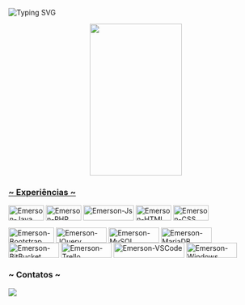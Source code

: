 <!--Title @emerdesenv-->
![Typing SVG](https://readme-typing-svg.herokuapp.com/?color=00b3ff&size=35&center=true&vCenter=true&width=1000&lines=Prazer👋;Sou+Emerson+Amancio;Analista+de+Sistemas+Pleno;e+Estudante+de+UX/UI;Bem+vindo+ao+meu+perfil!) 

<div align="center">

  <a href="https://github.com/emerdesenv">
  <img width=60%" height="300px" src="https://github-readme-stats.vercel.app/api/top-langs/?username=emerdesenv&layout=compact&hide_border=true&title_name=teste&title_color=ffffff&text_color=ffffff&bg_color=0d1117" />

</div>

<h3> ~ Experiências ~ </h3>

  <a href="https://github.com/emerdesenv/" target="_blank"><img align="center" alt="Emerson-Java" height="30" width="70" src="https://img.shields.io/badge/Java-ED8B00?style=for-the-badge&logo=java&logoColor=white"></a>
  <a href="https://github.com/emerdesenv/" target="_blank"><img align="center" alt="Emerson-PHP" height="30" width="70" src="https://img.shields.io/badge/PHP-777BB4?style=for-the-badge&logo=php&logoColor=white"></a>
  <a href="https://github.com/emerdesenv/" target="_blank"><img align="center" alt="Emerson-Js" height="30" width="100" href="#" src="https://img.shields.io/badge/JavaScript-323330?style=for-the-badge&logo=javascript&logoColor=F7DF1E"></a>
  <a href="https://github.com/emerdesenv/" target="_blank"><img align="center" alt="Emerson-HTML" height="30" width="70" src="https://img.shields.io/badge/HTML5-E34F26?style=for-the-badge&logo=html5&logoColor=white"></a>
  <a href="https://github.com/emerdesenv/" target="_blank"><img align="center" alt="Emerson-CSS" height="30" width="70" src="https://img.shields.io/badge/CSS3-1572B6?style=for-the-badge&logo=css3&logoColor=white"></a>

  <a href="https://github.com/emerdesenv/" target="_blank"><img align="center" alt="Emerson-Bootstrap" height="30" width="90" src="https://img.shields.io/badge/Bootstrap-563D7C?style=for-the-badge&logo=bootstrap&logoColor=white"></a>
  <a href="https://github.com/emerdesenv/" target="_blank"><img align="center" alt="Emerson-JQuery" height="30" width="100" src="https://img.shields.io/badge/jQuery-0769AD?style=for-the-badge&logo=jquery&logoColor=white"></a>
  <a href="https://github.com/emerdesenv/" target="_blank"><img align="center" alt="Emerson-MySQL" height="30" width="100" src="https://img.shields.io/badge/MySQL-005C84?style=for-the-badge&logo=mysql&logoColor=white"></a>
  <a href="https://github.com/emerdesenv/" target="_blank"><img align="center" alt="Emerson-MariaDB" height="30" width="100" src="https://img.shields.io/badge/MariaDB-003545?style=for-the-badge&logo=mariadb&logoColor=white"></a>
  <a href="https://github.com/emerdesenv/" target="_blank"><img align="center" alt="Emerson-BitBucket" height="30" width="100" src="https://img.shields.io/badge/Bitbucket-0747a6?style=for-the-badge&logo=bitbucket&logoColor=white"></a>
  <a href="https://github.com/emerdesenv/" target="_blank"><img align="center" alt="Emerson-Trello" height="30" width="100" src="https://img.shields.io/badge/Trello-0052CC?style=for-the-badge&logo=trello&logoColor=white"></a>
  <a href="https://github.com/emerdesenv/" target="_blank"><img align="center" alt="Emerson-VSCode" height="30" width="140" src="https://img.shields.io/badge/Visual_Studio_Code-0078D4?style=for-the-badge&logo=visual%20studio%20code&logoColor=white"></a>
  <a href="https://github.com/emerdesenv/" target="_blank"><img align="center" alt="Emerson-Windows" height="30" width="100" src="https://img.shields.io/badge/Windows-0078D6?style=for-the-badge&logo=windows&logoColor=white"></a>

</div>
  
  <h3> ~ Contatos ~ </h3>
 
<div> 
  <a href="https://www.linkedin.com/in/emerson-am%C3%A2ncio-698433146" target="_blank"><img src="https://img.shields.io/badge/-LinkedIn-%230077B5?style=for-the-badge&logo=linkedin&logoColor=white" target="_blank"></a> 
</div>

